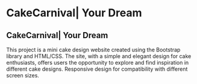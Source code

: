 # CakeCarnival| Your Dream

<h2>CakeCarnival| Your Dream</h2>
This project is a mini cake design website created using the Bootstrap library and HTML/CSS. The site, with a simple and elegant design for cake enthusiasts, offers users the opportunity to explore and find inspiration in different cake designs.
Responsive design for compatibility with different screen sizes.
